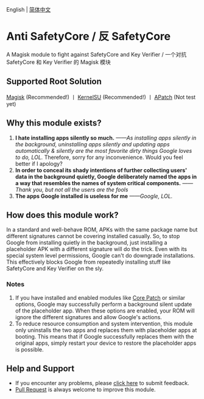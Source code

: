 English | [简体中文](README_ZH-CN.md)

# **Anti SafetyCore / 反 SafetyCore**
A Magisk module to fight against SafetyCore and Key Verifier / 一个对抗 SafetyCore 和 Key Verifier 的 Magisk 模块

## Supported Root Solution
[Magisk](https://github.com/topjohnwu/Magisk) (Recommended!) 丨 [KernelSU](https://github.com/tiann/KernelSU) (Recommended!) 丨 [APatch](https://github.com/bmax121/APatch) (Not test yet)

## Why this module exists?

1. **I hate installing apps silently so much.** *——As installing apps silently in the background, uninstalling apps silently and updating apps automatically & silently are the most favorite dirty things Google loves to do, LOL.*
Therefore, sorry for any inconvenience. Would you feel better if I apology?
2. **In order to conceal its shady intentions of further collecting users' data in the background quietly, Google deliberately named the apps in a way that resembles the names of system critical components.** *——Thank you, but not all the users are the fools*
3. **The apps Google installed is useless for me** *——Google, LOL.*

## How does this module work?

In a standard and well-behave ROM, APKs with the same package name but different signatures cannot be covering installed casually.
So, to stop Google from installing quietly in the background, just installing a placeholder APK with a different signature will do the trick.
Even with its special system level permissions, Google can't do downgrade installations.
This effectively blocks Google from repeatedly installing stuff like SafetyCore and Key Verifier on the sly.

### Notes

1. If you have installed and enabled modules like [Core Patch](https://github.com/LSPosed/CorePatch) or similar options, Google may successfully perform a background silent update of the placeholder app. When these options are enabled, your ROM will ignore the different signatures and allow Google's actions.
2. To reduce resource consumption and system intervention, this module only uninstalls the two apps and replaces them with placeholder apps at booting. This means that if Google successfully replaces them with the original apps, simply restart your device to restore the placeholder apps is possible.

## Help and Support
- If you encounter any problems, please [click here](https://github.com/Astoritin/AntiSafetyCore/issues) to submit feedback.
- [Pull Request](https://github.com/Astoritin/AntiSafetyCore/pulls) is always welcome to improve this module.
